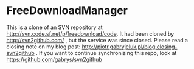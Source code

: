 # FreeDownloadManager
This is a clone of an SVN repository at http://svn.code.sf.net/p/freedownload/code. It had been cloned by http://svn2github.com/ , 
but the service was since closed. Please read a closing note on my blog post: http://piotr.gabryjeluk.pl/blog:closing-svn2github .
If you want to continue synchronizing this repo, look at https://github.com/gabrys/svn2github 
